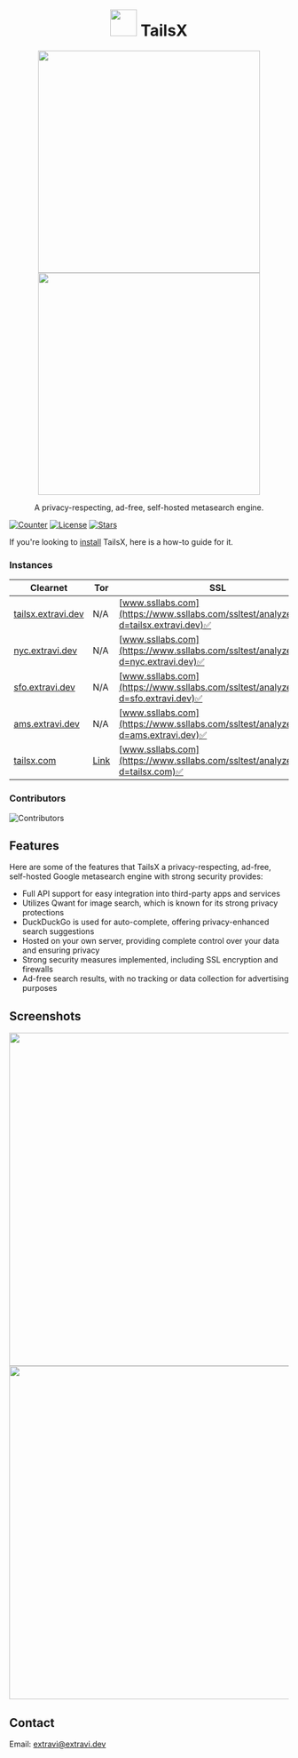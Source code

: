 <h1 align="center">
  <img src="https://raw.githubusercontent.com/Extravi/tailsx/main/static/favicon.png" width="48"/> TailsX 
</h1>

<p align="center">
  <img src="https://user-images.githubusercontent.com/98912029/253724194-ca166197-315b-4aea-8b9e-bbd7c7db8731.png" width="400">
  <img src="https://user-images.githubusercontent.com/98912029/254550110-589a12a1-2a66-42c6-a4b4-133b33aaf2a3.png" width="400">
</p>

<p align="center">A privacy-respecting, ad-free, self-hosted metasearch engine.</p>

[![Counter](https://visitor-badge.laobi.icu/badge?page_id=Extravi.tailsx)](https://github.com/Extravi/tailsx)
[![License](https://img.shields.io/github/license/Extravi/tailsx)](https://github.com/Extravi/tailsx/blob/main/LICENSE)
[![Stars](https://img.shields.io/github/stars/Extravi/tailsx?style=social)](https://github.com/Extravi/tailsx/stargazers)

If you're looking to [install](https://extravi.dev/tailsx) TailsX, here is a how-to guide for it.

### Instances

| Clearnet | Tor | SSL | Country | Status |
|-|-|-|-|-|
| [tailsx.extravi.dev](https://tailsx.extravi.dev/) | N/A | [www.ssllabs.com](https://www.ssllabs.com/ssltest/analyze.html?d=tailsx.extravi.dev)✅| North America, Europe | Official instance |
| [nyc.extravi.dev](https://nyc.extravi.dev/) | N/A | [www.ssllabs.com](https://www.ssllabs.com/ssltest/analyze.html?d=nyc.extravi.dev)✅| New York 🇺🇸 | Official instance |
| [sfo.extravi.dev](https://sfo.extravi.dev/) | N/A | [www.ssllabs.com](https://www.ssllabs.com/ssltest/analyze.html?d=sfo.extravi.dev)✅| San Francisco 🇺🇸 | Official instance |
| [ams.extravi.dev](https://ams.extravi.dev/) | N/A | [www.ssllabs.com](https://www.ssllabs.com/ssltest/analyze.html?d=ams.extravi.dev)✅| Amsterdam 🇳🇱 | Official instance |
| [tailsx.com](https://tailsx.com/) | [Link](http://inbbfryz7elofjk23pi7txnibttnuyz3rg2vwqmfengteeyhrmvex4id.onion/) | [www.ssllabs.com](https://www.ssllabs.com/ssltest/analyze.html?d=tailsx.com)✅| Canada 🇨🇦 | Unofficial instance |

### Contributors
![Contributors](https://contrib.rocks/image?repo=Extravi/tailsx)

## Features
Here are some of the features that TailsX a privacy-respecting, ad-free, self-hosted Google metasearch engine with strong security provides:

* Full API support for easy integration into third-party apps and services
* Utilizes Qwant for image search, which is known for its strong privacy protections
* DuckDuckGo is used for auto-complete, offering privacy-enhanced search suggestions
* Hosted on your own server, providing complete control over your data and ensuring privacy
* Strong security measures implemented, including SSL encryption and firewalls
* Ad-free search results, with no tracking or data collection for advertising purposes

## Screenshots
<img src="https://user-images.githubusercontent.com/98912029/253724326-64db8ec7-1560-4f4e-94dd-914ae4b020f3.png" width="600">
<img src="https://user-images.githubusercontent.com/98912029/253724288-a5e41502-524b-4084-a815-73769d0a2a2c.png" width="600">

## Contact
Email: extravi@extravi.dev
